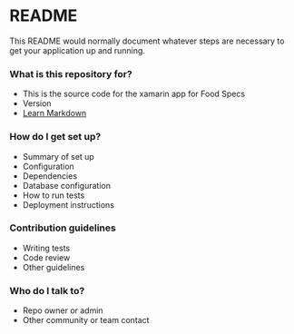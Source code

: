 # README #

This README would normally document whatever steps are necessary to get your application up and running.

### What is this repository for? ###

* This is the source code for the xamarin app for Food Specs
* Version
* [Learn Markdown](https://bitbucket.org/tutorials/markdowndemo)

### How do I get set up? ###

* Summary of set up
* Configuration
* Dependencies
* Database configuration
* How to run tests
* Deployment instructions

### Contribution guidelines ###

* Writing tests
* Code review
* Other guidelines

### Who do I talk to? ###

* Repo owner or admin
* Other community or team contact